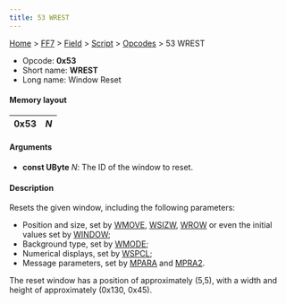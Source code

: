 ```yaml
---
title: 53 WREST
---
```


[Home](/Main%20Page.md) > [FF7](/FF7.md) > [Field](/FF7/Field.md) > [Script](/FF7/Field/Script.md) > [Opcodes](/FF7/Field/Script/Opcodes.md) > 53 WREST

-   Opcode: **0x53**
-   Short name: **WREST**
-   Long name: Window Reset

#### Memory layout

| 0x53 | *N* |
|------|-----|

#### Arguments

-   **const UByte** *N*: The ID of the window to reset.

#### Description

Resets the given window, including the following parameters:

-   Position and size, set by [WMOVE][], [WSIZW][], [WROW][] or even the
    initial values set by [WINDOW][];
-   Background type, set by [WMODE][];
-   Numerical displays, set by [WSPCL][];
-   Message parameters, set by [MPARA][] and [MPRA2][].

The reset window has a position of approximately (5,5), with a width and
height of approximately (0x130, 0x45).

  [WMOVE]: /FF7/Field/Script/Opcodes/51%20WMOVE.md "wikilink"
  [WSIZW]: /FF7/Field/Script/Opcodes/2F%20WSIZW.md "wikilink"
  [WROW]: /FF7/Field/Script/Opcodes/55%20WROW.md "wikilink"
  [WINDOW]: /FF7/Field/Script/Opcodes/50%20WINDOW.md "wikilink"
  [WMODE]: /FF7/Field/Script/Opcodes/52%20WMODE.md "wikilink"
  [WSPCL]: /FF7/Field/Script/Opcodes/36%20WSPCL.md "wikilink"
  [MPARA]: /FF7/Field/Script/Opcodes/41%20MPARA.md "wikilink"
  [MPRA2]: /FF7/Field/Script/Opcodes/42%20MPRA2.md "wikilink"
